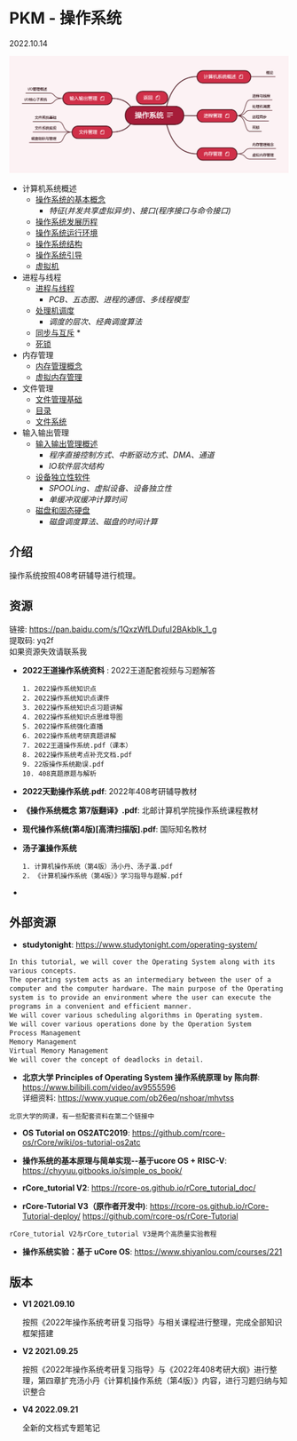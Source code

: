 

# PKM - 操作系统  

2022.10.14

![image text](./resources/操作系统.png)

* 计算机系统概述
  * [操作系统的基本概念](./notes/计算机系统概述/操作系统的基本概念.md)
    * *特征(并发共享虚拟异步)、接口(程序接口与命令接口)*
  * [操作系统发展历程](./notes/计算机系统概述/操作系统发展历程.md)
  * [操作系统运行环境](./notes/计算机系统概述/操作系统运行环境.md)
  * [操作系统结构](./notes/计算机系统概述/操作系统结构.md)
  * [操作系统引导](./notes/计算机系统概述/操作系统引导.md)
  * [虚拟机](./notes/计算机系统概述/虚拟机.md)
* 进程与线程
  * [进程与线程](./notes/进程与线程/进程与线程.md)
    * *PCB、五态图、进程的通信、多线程模型*
  * [处理机调度](./notes/进程与线程/处理机调度.md)
    * *调度的层次、经典调度算法*
  * [同步与互斥](./notes/进程与线程/同步与互斥.md)
    * 
  * [死锁](./notes/进程与线程/死锁.md)
* 内存管理
  * [内存管理概念](./notes/内存管理/内存管理概念.md)
  * [虚拟内存管理](./notes/内存管理/虚拟内存管理.md)
* 文件管理
  * [文件管理基础](./notes/文件管理/文件管理基础.md)
  * [目录](./notes/文件管理/目录.md)
  * [文件系统](./notes/文件管理/文件系统.md)
* 输入输出管理
  * [输入输出管理概述](./notes/输入输出管理/输入输出管理概述.md)
    * *程序直接控制方式、中断驱动方式、DMA、通道*
    * *IO软件层次结构*
  * [设备独立性软件](./notes/输入输出管理/设备独立性软件.md)
    * *SPOOLing、虚拟设备、设备独立性*
    * *单缓冲双缓冲计算时间*
  * [磁盘和固态硬盘](./notes/输入输出管理/磁盘和固态硬盘.md)
    * *磁盘调度算法、磁盘的时间计算*

## 介绍

操作系统按照408考研辅导进行梳理。
## 资源
链接: https://pan.baidu.com/s/1QxzWfLDufuI2BAkbIk_1_g  
提取码: yq2f  
如果资源失效请联系我  

* __2022王道操作系统资料__ : 2022王道配套视频与习题解答

  ```
  1. 2022操作系统知识点
  2. 2022操作系统知识点课件
  3. 2022操作系统知识点习题讲解
  4. 2022操作系统知识点思维导图
  5. 2022操作系统强化直播
  6. 2022操作系统考研真题讲解
  7. 2022王道操作系统.pdf（课本）
  8. 2022操作系统考点补充文档.pdf
  9. 22版操作系统勘误.pdf
  10. 408真题原题与解析
  ```

* __2022天勤操作系统.pdf__: 2022年408考研辅导教材  

* __《操作系统概念 第7版翻译》.pdf__: 北邮计算机学院操作系统课程教材  

* __现代操作系统(第4版)[高清扫描版].pdf__: 国际知名教材  

* __汤子瀛操作系统__

  ```
  1. 计算机操作系统（第4版）汤小丹、汤子瀛.pdf
  2. 《计算机操作系统（第4版）》学习指导与题解.pdf
  ```

* 

## 外部资源
* __studytonight__: https://www.studytonight.com/operating-system/
```
In this tutorial, we will cover the Operating System along with its various concepts.
The operating system acts as an intermediary between the user of a computer and the computer hardware. The main purpose of the Operating system is to provide an environment where the user can execute the programs in a convenient and efficient manner.
We will cover various scheduling algorithms in Operating system.
We will cover various operations done by the Operation System
Process Management
Memory Management
Virtual Memory Management
We will cover the concept of deadlocks in detail.
```
* __北京大学 Principles of Operating System 操作系统原理 by 陈向群__: https://www.bilibili.com/video/av9555596  
详细资料: https://www.yuque.com/ob26eq/nshoar/mhvtss
```
北京大学的网课，有一些配套资料在第二个链接中
```
* __OS Tutorial on OS2ATC2019__: 
https://github.com/rcore-os/rCore/wiki/os-tutorial-os2atc

* __操作系统的基本原理与简单实现--基于ucore OS + RISC-V__: 
https://chyyuu.gitbooks.io/simple_os_book/

* __rCore_tutorial V2__: 
https://rcore-os.github.io/rCore_tutorial_doc/

* __rCore-Tutorial V3（原作者开发中)__: 
https://rcore-os.github.io/rCore-Tutorial-deploy/
https://github.com/rcore-os/rCore-Tutorial
```
rCore_tutorial V2与rCore_tutorial V3是两个高质量实验教程
```
* __操作系统实验：基于 uCore OS__: 
https://www.shiyanlou.com/courses/221

## 版本
* **V1 2021.09.10**

  按照《2022年操作系统考研复习指导》与相关课程进行整理，完成全部知识框架搭建  

* **V2 2021.09.25**

  按照《2022年操作系统考研复习指导》与《2022年408考研大纲》进行整理，第四章扩充汤小丹《计算机操作系统（第4版）》内容，进行习题归纳与知识整合  

* **V4 2022.09.21**

  全新的文档式专题笔记